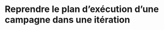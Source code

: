 # Reprendre le plan d’exécution d’une campagne dans une itération
<!--stackedit_data:
eyJoaXN0b3J5IjpbLTE4MTk4NTQyOTFdfQ==
-->
